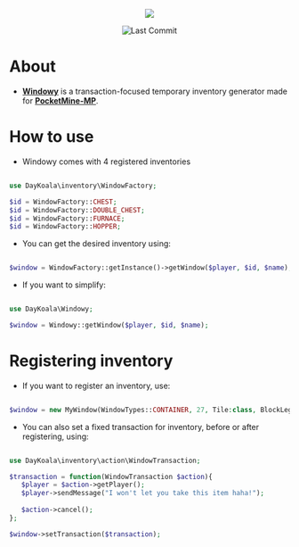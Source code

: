 <p align="center">
  <a href="https://github.com/DayKoala/Windowy/stargazers"><img src="https://i.ibb.co/pzyGrWx/Windowy-Gif.gif"></img></a><br>
</p>
<p align="center">
  <img alt= "Last Commit" src= "https://img.shields.io/github/last-commit/DayKoala/Windowy?color=green">
</p>

# About

- **[Windowy](https://github.com/DayKoala/Windowy)** is a transaction-focused temporary inventory generator made for
**[PocketMine-MP](https://github.com/pmmp/PocketMine-MP)**.

# How to use

- Windowy comes with 4 registered inventories

```php

use DayKoala\inventory\WindowFactory;

$id = WindowFactory::CHEST;
$id = WindowFactory::DOUBLE_CHEST;
$id = WindowFactory::FURNACE;
$id = WindowFactory::HOPPER;

```

- You can get the desired inventory using:

```php

$window = WindowFactory::getInstance()->getWindow($player, $id, $name);

```

- If you want to simplify:

```php

use DayKoala\Windowy;

$window = Windowy::getWindow($player, $id, $name);

```

# Registering inventory

- If you want to register an inventory, use:

```php

$window = new MyWindow(WindowTypes::CONTAINER, 27, Tile:class, BlockLegacyIds::Block);

```

- You can also set a fixed transaction for inventory, before or after registering, using:

```php

use DayKoala\inventory\action\WindowTransaction;

$transaction = function(WindowTransaction $action){
   $player = $action->getPlayer();
   $player->sendMessage("I won't let you take this item haha!");
   
   $action->cancel();
};

$window->setTransaction($transaction);

```
